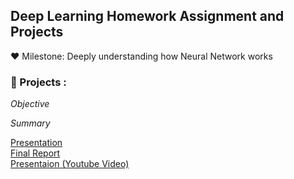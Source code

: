 ## **Deep Learning Homework Assignment and Projects**

:hearts: Milestone: Deeply understanding how Neural Network works 

### :dart: Projects :  <br/>

_Objective_

_Summary_

[Presentation](https://github.com/maimaiva/Academic-Projects-MSBA/blob/main/DeepLearning/IDS576%20Final%20Project%20Presentation%20.pdf) </br>
[Final Report](https://github.com/maimaiva/Academic-Projects-MSBA/blob/main/DeepLearning/IDS576%20Final%20Report.pdf) </br>
[Presentaion (Youtube Video)](https://www.youtube.com/watch?v=Edg5Eg_jdAI) </br>
